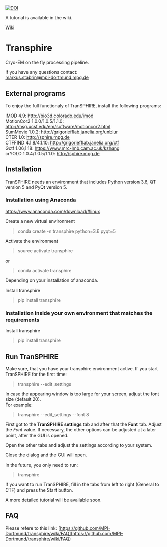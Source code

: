 [![DOI](https://zenodo.org/badge/DOI/10.5281/zenodo.1419991.svg)](https://doi.org/10.5281/zenodo.1419991)

A tutorial is available in the wiki.

[Wiki](https://github.com/MPI-Dortmund/transphire/wiki)


# Transphire

Cryo-EM on the fly processing pipeline.

If you have any questions contact:  
markus.stabrin@mpi-dortmund.mpg.de

## External programs

To enjoy the full functionaly of TranSPHIRE, install the following programs:

IMOD 4.9: http://bio3d.colorado.edu/imod  
MotionCor2 1.0.0/1.0.5/1.1.0: http://msg.ucsf.edu/em/software/motioncor2.html  
SumMovie 1.0.2: http://grigoriefflab.janelia.org/unblur  
CTER 1.0: http://sphire.mpg.de  
CTFFIND 4.1.8/4.1.10: http://grigoriefflab.janelia.org/ctf  
Gctf 1.06,1.18: https://www.mrc-lmb.cam.ac.uk/kzhang  
crYOLO 1.0.4/1.0.5/1.1.0: http://sphire.mpg.de  

## Installation

TranSPHIRE needs an environment that includes Python version 3.6, QT version 5 and PyQt version 5.

### Installation using Anaconda

https://www.anaconda.com/download/#linux

Create a new virtual environment

> conda create -n transphire python=3.6 pyqt=5

Activate the environment

> source activate transphire

or

> conda activate transphire

Depending on your installation of anaconda.

Install transphire

> pip install transphire


### Installation inside your own environment that matches the requirements

Install transphire

> pip install transphire


## Run TranSPHIRE

Make sure, that you have your transphire environment active.
If you start TranSPHIRE for the first time:

> transphire --edit\_settings

In case the appearing window is too large for your screen, adjust the font size (default 20).  
For example:

> transphire --edit\_settings --font 8

First got to the **TranSPHIRE settings** tab and after that the **Font** tab.
Adjust the *Font* value.
If necessary, the other options can be adjusted at a later point, after the GUI is opened.

Open the other tabs and adjust the settings according to your system.

Close the dialog and the GUI will open.

In the future, you only need to run:

> transphire

If you want to run TranSPHIRE, fill in the tabs from left to right (General to CTF) and press the Start button.

A more detailed tutorial will be available soon.

## FAQ

Please refere to this link: [https://github.com/MPI-Dortmund/transphire/wiki/FAQ](https://github.com/MPI-Dortmund/transphire/wiki/FAQ)
